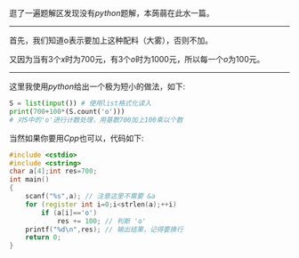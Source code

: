 逛了一遍题解区发现没有$python$题解，本蒟蒻在此水一篇。
****
首先，我们知道o表示要加上这种配料（大雾），否则不加。


又因为当有$3$个$x$时为$700$元，有$3$个$o$时为$1000$元，所以每一个$o$为$100$元。
****
这里我使用$python$给出一个极为短小的做法，如下:
```python
S = list(input()) # 使用list格式化读入
print(700+100*(S.count('o'))) 
# 对S中的'o'进行计数处理，用基数700加上100乘以个数
```
当然如果你要用$Cpp$也可以，代码如下:
```cpp
#include <cstdio>
#include <cstring>
char a[4];int res=700;
int main()
{
    scanf("%s",a); // 注意这里不需要 &a
    for (register int i=0;i<strlen(a);++i)
        if (a[i]=='o')
            res += 100; // 判断 'o' 
    printf("%d\n",res); // 输出结果，记得要换行
    return 0;
}
```